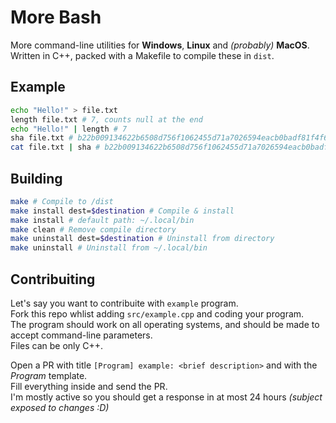 # More Bash
More command-line utilities for **Windows**, **Linux** and *(probably)* **MacOS**. Written in C++, packed with a Makefile to compile these in `dist`.

## Example
```bash
echo "Hello!" > file.txt
length file.txt # 7, counts null at the end
echo "Hello!" | length # 7
sha file.txt # b22b009134622b6508d756f1062455d71a7026594eacb0badf81f4f677929ebe
cat file.txt | sha # b22b009134622b6508d756f1062455d71a7026594eacb0badf81f4f677929ebe
```

## Building
```bash
make # Compile to /dist
make install dest=$destination # Compile & install
make install # default path: ~/.local/bin
make clean # Remove compile directory
make uninstall dest=$destination # Uninstall from directory
make uninstall # Uninstall from ~/.local/bin
```

## Contribuiting
Let's say you want to contribuite with `example` program.  
Fork this repo whlist adding `src/example.cpp` and coding your program.  
The program should work on all operating systems, and should be made to accept command-line parameters.  
Files can be only C++.

Open a PR with title `[Program] example: <brief description>` and with the *Program* template.  
Fill everything inside and send the PR.  
I'm mostly active so you should get a response in at most 24 hours *(subject exposed to changes :D)*